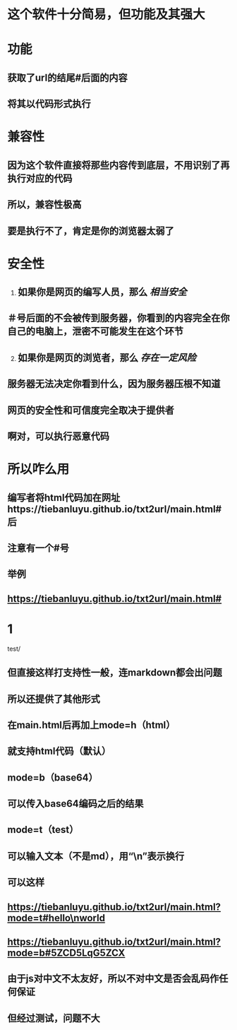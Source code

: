 
# 这个软件十分简易，但功能及其强大
# 功能
## 获取了url的结尾#后面的内容
## 将其以代码形式执行
# 兼容性
## 因为这个软件直接将那些内容传到底层，不用识别了再执行对应的代码
## 所以，兼容性极高
## 要是执行不了，肯定是你的浏览器太弱了
# 安全性
1. ## 如果你是网页的编写人员，那么 _相当安全_
## ＃号后面的不会被传到服务器，你看到的内容完全在你自己的电脑上，泄密不可能发生在这个环节
2. ## 如果你是网页的浏览者，那么 _存在一定风险_
## 服务器无法决定你看到什么，因为服务器压根不知道
## 网页的安全性和可信度完全取决于提供者
## 啊对，可以执行恶意代码
# 所以咋么用
## 编写者将html代码加在网址https://tiebanluyu.github.io/txt2url/main.html#后
## 注意有一个#号
## 举例 

## https://tiebanluyu.github.io/txt2url/main.html#<h1>1</h1><p>test/</p>

## 但直接这样打支持性一般，连markdown都会出问题
## 所以还提供了其他形式
## 在main.html后再加上mode=h（html）
## 就支持html代码（默认）
## mode=b（base64）
## 可以传入base64编码之后的结果
## mode=t（test）
## 可以输入文本（不是md），用“\n”表示换行
## 可以这样
## https://tiebanluyu.github.io/txt2url/main.html?mode=t#hello\nworld
## https://tiebanluyu.github.io/txt2url/main.html?mode=b#5ZCD5LqG5ZCX

## 由于js对中文不太友好，所以不对中文是否会乱码作任何保证
## 但经过测试，问题不大
